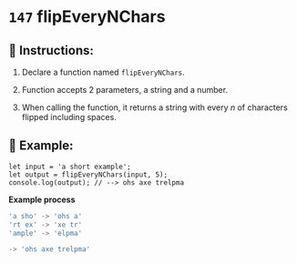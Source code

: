 # `147` flipEveryNChars

## 📝 Instructions:

1. Declare a function named `flipEveryNChars`.

2. Function accepts 2 parameters, a string and a number.

3. When calling the function, it returns a string with every *n* of characters flipped including spaces.

## 📎 Example:

```Js
let input = 'a short example'; 
let output = flipEveryNChars(input, 5);
console.log(output); // --> ohs axe trelpma
```

**Example process**

```js
'a sho' -> 'ohs a'
'rt ex' -> 'xe tr'
'ample' -> 'elpma'

-> 'ohs axe trelpma'
```
